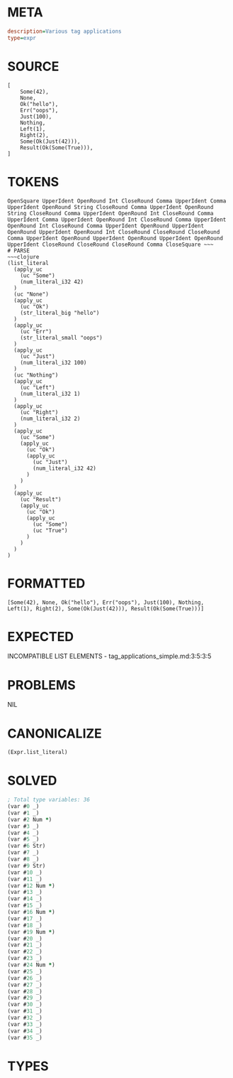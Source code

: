 # META
~~~ini
description=Various tag applications
type=expr
~~~
# SOURCE
~~~roc
[
    Some(42),
    None,
    Ok("hello"),
    Err("oops"),
    Just(100),
    Nothing,
    Left(1),
    Right(2),
    Some(Ok(Just(42))),
    Result(Ok(Some(True))),
]
~~~
# TOKENS
~~~text
OpenSquare UpperIdent OpenRound Int CloseRound Comma UpperIdent Comma UpperIdent OpenRound String CloseRound Comma UpperIdent OpenRound String CloseRound Comma UpperIdent OpenRound Int CloseRound Comma UpperIdent Comma UpperIdent OpenRound Int CloseRound Comma UpperIdent OpenRound Int CloseRound Comma UpperIdent OpenRound UpperIdent OpenRound UpperIdent OpenRound Int CloseRound CloseRound CloseRound Comma UpperIdent OpenRound UpperIdent OpenRound UpperIdent OpenRound UpperIdent CloseRound CloseRound CloseRound Comma CloseSquare ~~~
# PARSE
~~~clojure
(list_literal
  (apply_uc
    (uc "Some")
    (num_literal_i32 42)
  )
  (uc "None")
  (apply_uc
    (uc "Ok")
    (str_literal_big "hello")
  )
  (apply_uc
    (uc "Err")
    (str_literal_small "oops")
  )
  (apply_uc
    (uc "Just")
    (num_literal_i32 100)
  )
  (uc "Nothing")
  (apply_uc
    (uc "Left")
    (num_literal_i32 1)
  )
  (apply_uc
    (uc "Right")
    (num_literal_i32 2)
  )
  (apply_uc
    (uc "Some")
    (apply_uc
      (uc "Ok")
      (apply_uc
        (uc "Just")
        (num_literal_i32 42)
      )
    )
  )
  (apply_uc
    (uc "Result")
    (apply_uc
      (uc "Ok")
      (apply_uc
        (uc "Some")
        (uc "True")
      )
    )
  )
)
~~~
# FORMATTED
~~~roc
[Some(42), None, Ok("hello"), Err("oops"), Just(100), Nothing, Left(1), Right(2), Some(Ok(Just(42))), Result(Ok(Some(True)))]
~~~
# EXPECTED
INCOMPATIBLE LIST ELEMENTS - tag_applications_simple.md:3:5:3:5
# PROBLEMS
NIL
# CANONICALIZE
~~~clojure
(Expr.list_literal)
~~~
# SOLVED
~~~clojure
; Total type variables: 36
(var #0 _)
(var #1 _)
(var #2 Num *)
(var #3 _)
(var #4 _)
(var #5 _)
(var #6 Str)
(var #7 _)
(var #8 _)
(var #9 Str)
(var #10 _)
(var #11 _)
(var #12 Num *)
(var #13 _)
(var #14 _)
(var #15 _)
(var #16 Num *)
(var #17 _)
(var #18 _)
(var #19 Num *)
(var #20 _)
(var #21 _)
(var #22 _)
(var #23 _)
(var #24 Num *)
(var #25 _)
(var #26 _)
(var #27 _)
(var #28 _)
(var #29 _)
(var #30 _)
(var #31 _)
(var #32 _)
(var #33 _)
(var #34 _)
(var #35 _)
~~~
# TYPES
~~~roc
~~~
